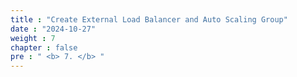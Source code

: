 ```yaml
---
title : "Create External Load Balancer and Auto Scaling Group"
date : "2024-10-27"
weight : 7
chapter : false
pre : " <b> 7. </b> "
---
```



